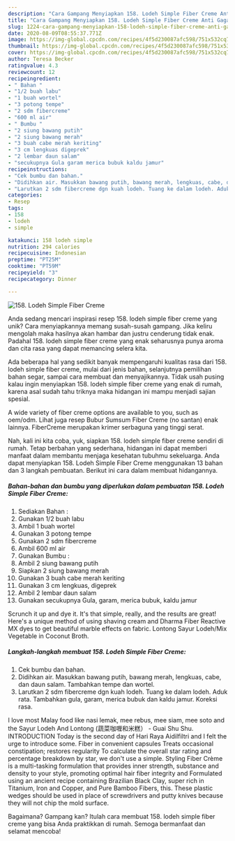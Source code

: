 ```yaml
---
description: "Cara Gampang Menyiapkan 158. Lodeh Simple Fiber Creme Anti Gagal"
title: "Cara Gampang Menyiapkan 158. Lodeh Simple Fiber Creme Anti Gagal"
slug: 1224-cara-gampang-menyiapkan-158-lodeh-simple-fiber-creme-anti-gagal
date: 2020-08-09T08:55:37.771Z
image: https://img-global.cpcdn.com/recipes/4f5d230087afc598/751x532cq70/158-lodeh-simple-fiber-creme-foto-resep-utama.jpg
thumbnail: https://img-global.cpcdn.com/recipes/4f5d230087afc598/751x532cq70/158-lodeh-simple-fiber-creme-foto-resep-utama.jpg
cover: https://img-global.cpcdn.com/recipes/4f5d230087afc598/751x532cq70/158-lodeh-simple-fiber-creme-foto-resep-utama.jpg
author: Teresa Becker
ratingvalue: 4.3
reviewcount: 12
recipeingredient:
- " Bahan "
- "1/2 buah labu"
- "1 buah wortel"
- "3 potong tempe"
- "2 sdm fibercreme"
- "600 ml air"
- " Bumbu "
- "2 siung bawang putih"
- "2 siung bawang merah"
- "3 buah cabe merah keriting"
- "3 cm lengkuas digeprek"
- "2 lembar daun salam"
- "secukupnya Gula garam merica bubuk kaldu jamur"
recipeinstructions:
- "Cek bumbu dan bahan."
- "Didihkan air. Masukkan bawang putih, bawang merah, lengkuas, cabe, dan daun salam. Tambahkan tempe dan wortel."
- "Larutkan 2 sdm fibercreme dgn kuah lodeh. Tuang ke dalam lodeh. Aduk rata. Tambahkan gula, garam, merica bubuk dan kaldu jamur. Koreksi rasa."
categories:
- Resep
tags:
- 158
- lodeh
- simple

katakunci: 158 lodeh simple 
nutrition: 294 calories
recipecuisine: Indonesian
preptime: "PT25M"
cooktime: "PT59M"
recipeyield: "3"
recipecategory: Dinner

---
```



![158. Lodeh Simple Fiber Creme](https://img-global.cpcdn.com/recipes/4f5d230087afc598/751x532cq70/158-lodeh-simple-fiber-creme-foto-resep-utama.jpg)

Anda sedang mencari inspirasi resep 158. lodeh simple fiber creme yang unik? Cara menyiapkannya memang susah-susah gampang. Jika keliru mengolah maka hasilnya akan hambar dan justru cenderung tidak enak. Padahal 158. lodeh simple fiber creme yang enak seharusnya punya aroma dan cita rasa yang dapat memancing selera kita.

Ada beberapa hal yang sedikit banyak mempengaruhi kualitas rasa dari 158. lodeh simple fiber creme, mulai dari jenis bahan, selanjutnya pemilihan bahan segar, sampai cara membuat dan menyajikannya. Tidak usah pusing kalau ingin menyiapkan 158. lodeh simple fiber creme yang enak di rumah, karena asal sudah tahu triknya maka hidangan ini mampu menjadi sajian spesial.

A wide variety of fiber creme options are available to you, such as oem/odm. Lihat juga resep Bubur Sumsum Fiber Creme (no santan) enak lainnya. FiberCreme merupakan krimer serbaguna yang tinggi serat.


Nah, kali ini kita coba, yuk, siapkan 158. lodeh simple fiber creme sendiri di rumah. Tetap berbahan yang sederhana, hidangan ini dapat memberi manfaat dalam membantu menjaga kesehatan tubuhmu sekeluarga. Anda dapat menyiapkan 158. Lodeh Simple Fiber Creme menggunakan 13 bahan dan 3 langkah pembuatan. Berikut ini cara dalam membuat hidangannya.

<!--inarticleads1-->

##### Bahan-bahan dan bumbu yang diperlukan dalam pembuatan 158. Lodeh Simple Fiber Creme:

1. Sediakan  Bahan :
1. Gunakan 1/2 buah labu
1. Ambil 1 buah wortel
1. Gunakan 3 potong tempe
1. Gunakan 2 sdm fibercreme
1. Ambil 600 ml air
1. Gunakan  Bumbu :
1. Ambil 2 siung bawang putih
1. Siapkan 2 siung bawang merah
1. Gunakan 3 buah cabe merah keriting
1. Gunakan 3 cm lengkuas, digeprek
1. Ambil 2 lembar daun salam
1. Gunakan secukupnya Gula, garam, merica bubuk, kaldu jamur


Scrunch it up and dye it. It&#39;s that simple, really, and the results are great! Here&#39;s a unique method of using shaving cream and Dharma Fiber Reactive MX dyes to get beautiful marble effects on fabric. Lontong Sayur Lodeh/Mix Vegetable in Coconut Broth. 

<!--inarticleads2-->

##### Langkah-langkah membuat 158. Lodeh Simple Fiber Creme:

1. Cek bumbu dan bahan.
1. Didihkan air. Masukkan bawang putih, bawang merah, lengkuas, cabe, dan daun salam. Tambahkan tempe dan wortel.
1. Larutkan 2 sdm fibercreme dgn kuah lodeh. Tuang ke dalam lodeh. Aduk rata. Tambahkan gula, garam, merica bubuk dan kaldu jamur. Koreksi rasa.


I love most Malay food like nasi lemak, mee rebus, mee siam, mee soto and the Sayur Lodeh And Lontong (蔬菜咖喱和米糕） - Guai Shu Shu. INTRODUCTION Today is the second day of Hari Raya Aidilfiltri and I felt the urge to introduce some. Fiber in convenient capsules Treats occasional constipation; restores regularity To calculate the overall star rating and percentage breakdown by star, we don&#39;t use a simple. Styling Fiber Crème is a multi-tasking formulation that provides inner strength, substance and density to your style, promoting optimal hair fiber integrity and Formulated using an ancient recipe containing Brazilian Black Clay, super rich in Titanium, Iron and Copper, and Pure Bamboo Fibers, this. These plastic wedges should be used in place of screwdrivers and putty knives because they will not chip the mold surface. 

Bagaimana? Gampang kan? Itulah cara membuat 158. lodeh simple fiber creme yang bisa Anda praktikkan di rumah. Semoga bermanfaat dan selamat mencoba!
